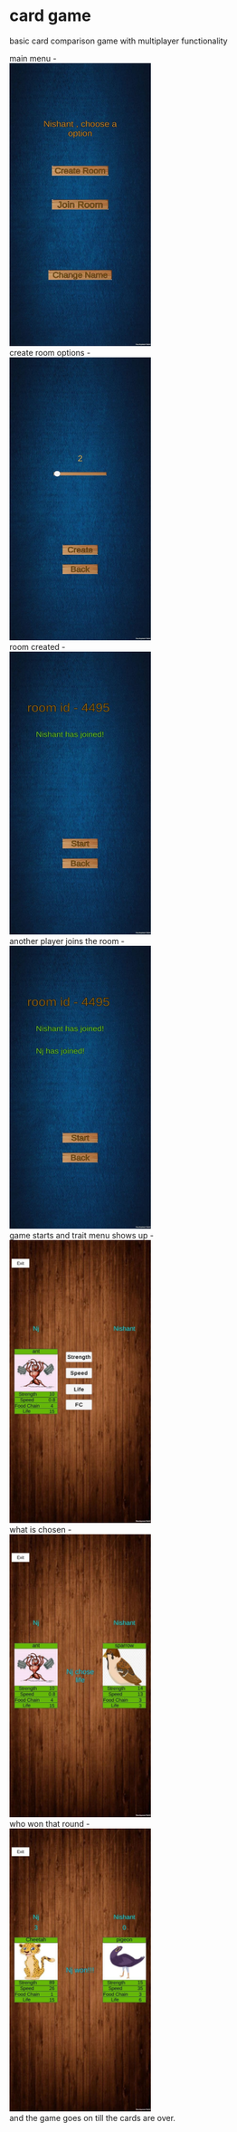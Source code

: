 # card game

basic card comparison game with multiplayer functionality

main menu -
<br>
<img src="/ss/1.jpg" height="500" width="250">
<br>
create room options -
<br>
<img src="/ss/2.jpg" height="500" width="250">
<br>
room created -
<br>
<img src="/ss/3.jpg" height="500" width="250">
<br>
another player joins the room -
<br>
<img src="/ss/4.jpg" height="500" width="250">
<br>
game starts and trait menu shows up -
<br>
<img src="/ss/5.jpg" height="500" width="250">
<br>
what is chosen - 
<br>
<img src="/ss/6.jpg" height="500" width="250">
<br>
who won that round -
<br>
<img src="/ss/7.jpg" height="500" width="250">
<br>
and the game goes on till the cards are over.
